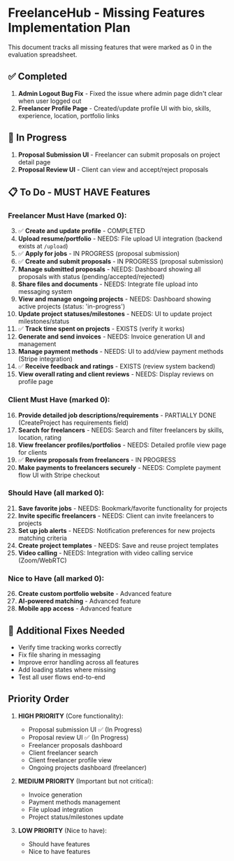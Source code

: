 # FreelanceHub - Missing Features Implementation Plan

This document tracks all missing features that were marked as 0 in the evaluation spreadsheet.

## ✅ Completed

1. **Admin Logout Bug Fix** - Fixed the issue where admin page didn't clear when user logged out
2. **Freelancer Profile Page** - Created/update profile UI with bio, skills, experience, location, portfolio links

## 🔄 In Progress

1. **Proposal Submission UI** - Freelancer can submit proposals on project detail page
2. **Proposal Review UI** - Client can view and accept/reject proposals

## 📋 To Do - MUST HAVE Features

### Freelancer Must Have (marked 0):

3. ✅ **Create and update profile** - COMPLETED
4. **Upload resume/portfolio** - NEEDS: File upload UI integration (backend exists at `/upload`)
5. ✅ **Apply for jobs** - IN PROGRESS (proposal submission)
6. ✅ **Create and submit proposals** - IN PROGRESS (proposal submission)
7. **Manage submitted proposals** - NEEDS: Dashboard showing all proposals with status (pending/accepted/rejected)
8. **Share files and documents** - NEEDS: Integrate file upload into messaging system
9. **View and manage ongoing projects** - NEEDS: Dashboard showing active projects (status: 'in-progress')
10. **Update project statuses/milestones** - NEEDS: UI to update project milestones/status
11. ✅ **Track time spent on projects** - EXISTS (verify it works)
12. **Generate and send invoices** - NEEDS: Invoice generation UI and management
13. **Manage payment methods** - NEEDS: UI to add/view payment methods (Stripe integration)
14. ✅ **Receive feedback and ratings** - EXISTS (review system backend)
15. **View overall rating and client reviews** - NEEDS: Display reviews on profile page

### Client Must Have (marked 0):

16. **Provide detailed job descriptions/requirements** - PARTIALLY DONE (CreateProject has requirements field)
17. **Search for freelancers** - NEEDS: Search and filter freelancers by skills, location, rating
18. **View freelancer profiles/portfolios** - NEEDS: Detailed profile view page for clients
19. ✅ **Review proposals from freelancers** - IN PROGRESS
20. **Make payments to freelancers securely** - NEEDS: Complete payment flow UI with Stripe checkout

### Should Have (all marked 0):

21. **Save favorite jobs** - NEEDS: Bookmark/favorite functionality for projects
22. **Invite specific freelancers** - NEEDS: Client can invite freelancers to projects
23. **Set up job alerts** - NEEDS: Notification preferences for new projects matching criteria
24. **Create project templates** - NEEDS: Save and reuse project templates
25. **Video calling** - NEEDS: Integration with video calling service (Zoom/WebRTC)

### Nice to Have (all marked 0):

26. **Create custom portfolio website** - Advanced feature
27. **AI-powered matching** - Advanced feature
28. **Mobile app access** - Advanced feature

## 🔧 Additional Fixes Needed

- Verify time tracking works correctly
- Fix file sharing in messaging
- Improve error handling across all features
- Add loading states where missing
- Test all user flows end-to-end

## Priority Order

1. **HIGH PRIORITY** (Core functionality):
   - Proposal submission UI ✅ (In Progress)
   - Proposal review UI ✅ (In Progress)
   - Freelancer proposals dashboard
   - Client freelancer search
   - Client freelancer profile view
   - Ongoing projects dashboard (freelancer)

2. **MEDIUM PRIORITY** (Important but not critical):
   - Invoice generation
   - Payment methods management
   - File upload integration
   - Project status/milestones update

3. **LOW PRIORITY** (Nice to have):
   - Should have features
   - Nice to have features
